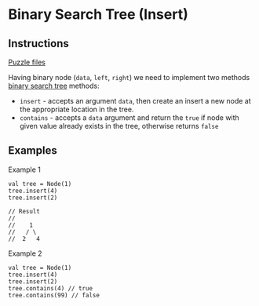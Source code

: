 # Binary Search Tree (Insert)

## Instructions

[Puzzle files](.)

Having binary node (`data`, `left`, `right`) we need to implement two methods
[binary search tree](https://en.wikipedia.org/wiki/Binary_search_tree) methods:
* `insert` - accepts an argument `data`, then create an insert a new node at the
appropriate location in the tree.
* `contains` - accepts a `data` argument and return the `true` if node with given value already exists in the tree, otherwise returns `false`

## Examples

Example 1

```
val tree = Node(1)
tree.insert(4)
tree.insert(2)

// Result
//
//    1
//   / \
//  2   4
```

Example 2

```
val tree = Node(1)
tree.insert(4)
tree.insert(2)
tree.contains(4) // true
tree.contains(99) // false
```

